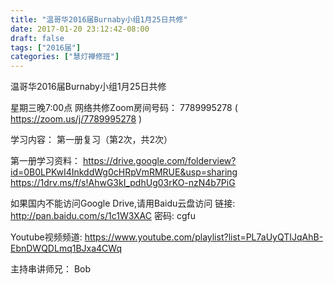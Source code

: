 ```yaml
---
title: "温哥华2016届Burnaby小组1月25日共修"
date: 2017-01-20 23:12:42-08:00
draft: false
tags: ["2016届"]
categories: ["慧灯禅修班"]
---
```

温哥华2016届Burnaby小组1月25日共修

星期三晚7:00点
网络共修Zoom房间号码： 7789995278 ( https://zoom.us/j/7789995278 )

学习内容：
第一册复习（第2次，共2次） 

第一册学习资料：
https://drive.google.com/folderview?id=0B0LPKwI4InkddWg0cHRpVmRMRUE&usp=sharing
https://1drv.ms/f/s!AhwG3kI_pdhUg03rKO-nzN4b7PiG

如果国内不能访问Google Drive,请用Baidu云盘访问
链接: http://pan.baidu.com/s/1c1W3XAC 密码: cgfu

Youtube视频频道:
https://www.youtube.com/playlist?list=PL7aUyQTIJqAhB-EbnDWQDLmq1BJxa4CWq

主持串讲师兄： Bob
